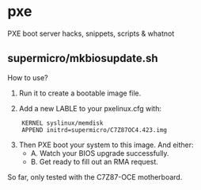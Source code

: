 pxe
===

PXE boot server hacks, snippets, scripts &amp; whatnot

supermicro/mkbiosupdate.sh
--------------------------

How to use?

1. Run it to create a bootable image file.

2. Add a new LABLE to your pxelinux.cfg with:

```
    KERNEL syslinux/memdisk
    APPEND initrd=supermicro/C7Z87OC4.423.img
```

3. Then PXE boot your system to this image. And either:
	* A. Watch your BIOS upgrade successfully.
	* B. Get ready to fill out an RMA request.

So far, only tested with the C7Z87-OCE motherboard.
